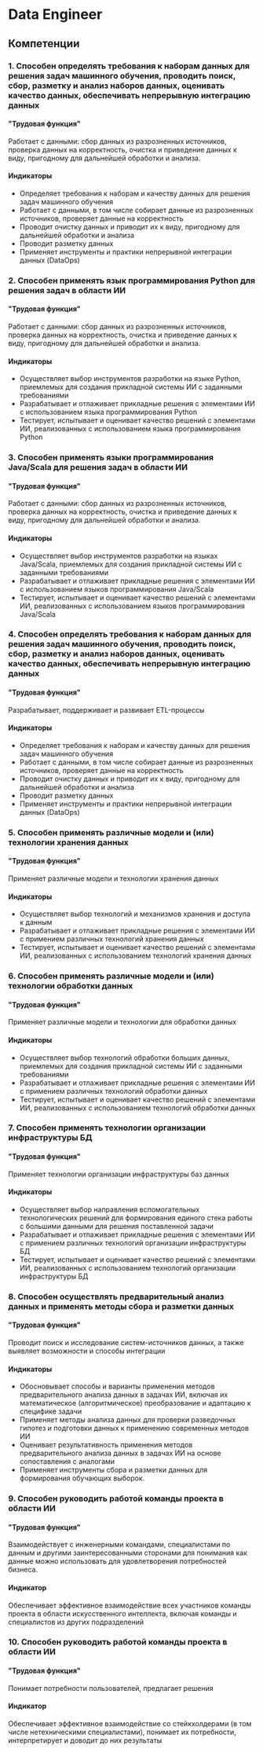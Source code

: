 # Data Engineer
## Компетенции
### 1. Способен определять требования к наборам данных для решения задач машинного обучения, проводить поиск, сбор, разметку и анализ наборов данных, оценивать качество данных, обеспечивать непрерывную интеграцию данных
#### "Трудовая функция"
Работает с данными: сбор данных из разрозненных источников, проверка данных на корректность, очистка и приведение данных к виду, пригодному для дальнейшей обработки и анализа.
#### Индикаторы
* Определяет требования к наборам и качеству данных для решения задач машинного обучения
* Работает с данными, в том числе собирает данные из разрозненных источников, проверяет данные на корректность
* Проводит очистку данных и приводит их к виду, пригодному для дальнейшей обработки и анализа
* Проводит разметку данных
* Применяет инструменты и практики непрерывной интеграции данных (DataOps)
### 2. Способен применять язык программирования Python для решения задач в области ИИ
#### "Трудовая функция"
Работает с данными: сбор данных из разрозненных источников, проверка данных на корректность, очистка и приведение данных к виду, пригодному для дальнейшей обработки и анализа.
#### Индикаторы
* Осуществляет выбор инструментов разработки на языке Python, приемлемых для создания прикладной системы ИИ с заданными требованиями
* Разрабатывает и отлаживает прикладные решения с элементами ИИ с использованием  языка программирования Python
* Тестирует, испытывает и оценивает качество решений с элементами ИИ, реализованных с использованием языка программирования Python
### 3. Способен применять языки программирования Java/Scala для решения задач в области ИИ
#### "Трудовая функция"
Работает с данными: сбор данных из разрозненных источников, проверка данных на корректность, очистка и приведение данных к виду, пригодному для дальнейшей обработки и анализа.
#### Индикаторы
* Осуществляет выбор инструментов разработки на языках Java/Scala, приемлемых для создания прикладной системы ИИ с заданными требованиями
* Разрабатывает и отлаживает прикладные решения с элементами ИИ с использованием  языков программирования  Java/Scala
* Тестирует, испытывает и оценивает качество решений с элементами ИИ, реализованных с использованием языков программирования  Java/Scala
### 4. Способен определять требования к наборам данных для решения задач машинного обучения, проводить поиск, сбор, разметку и анализ наборов данных, оценивать качество данных, обеспечивать непрерывную интеграцию данных
#### "Трудовая функция"
Разрабатывает, поддерживает и развивает ETL-процессы
#### Индикаторы
* Определяет требования к наборам и качеству данных для решения задач машинного обучения
* Работает с данными, в том числе собирает данные из разрозненных источников, проверяет данные на корректность
* Проводит очистку данных и приводит их к виду, пригодному для дальнейшей обработки и анализа
* Проводит разметку данных
* Применяет инструменты и практики непрерывной интеграции данных (DataOps)
### 5. Способен применять различные модели и (или) технологии хранения данных
#### "Трудовая функция"
Применяет различные модели и технологии хранения данных
#### Индикаторы
* Осуществляет выбор технологий и механизмов хранения и доступа к данным
* Разрабатывает и отлаживает прикладные решения с элементами ИИ с примением различных технологий хранения данных
* Тестирует, испытывает и оценивает качество решений с элементами ИИ, реализованных с использованием технологий хранения  данных
### 6. Способен применять различные модели и (или) технологии обработки данных
#### "Трудовая функция"
Применяет различные модели и технологии для обработки данных
#### Индикаторы
* Осуществляет выбор технологий обработки больших данных, приемлемых для  создания прикладной системы ИИ с заданными требованиями 
* Разрабатывает и отлаживает прикладные решения с элементами ИИ с примением различных технологий обработки данных
* Тестирует, испытывает и оценивает качество решений с элементами ИИ, реализованных с использованием технологий обработки данных
### 7. Способен применять технологии организации инфраструктуры БД
#### "Трудовая функция"
Применяет технологии организации инфраструктуры баз данных
#### Индикаторы
* Осуществляет выбор направления вспомогательных технологических решений для формирования единого стека работы с большими данными для решения поставленной задачи
* Разрабатывает и отлаживает прикладные решения с элементами ИИ с примением различных технологий организации инфраструктуры БД
* Тестирует, испытывает и оценивает качество решений с элементами ИИ, реализованных с использованием технологий организации инфраструктуры БД
### 8. Способен осуществлять предварительный анализ данных и применять методы сбора и разметки данных
#### "Трудовая функция"
Проводит поиск и исследование систем-источников данных, а также выявляет возможности и способы интеграции
#### Индикаторы
* Обосновывает способы и варианты применения методов предварительного анализа данных в задачах ИИ, включая их математическое (алгоритмическое) преобразование и адаптацию к специфике задачи
* Применяет методы анализа данных для проверки разведочных гипотез и подготовки данных к применению современных методов ИИ
* Оценивает результативность применения методов предварительного анализа данных в задачах ИИ на основе сопоставления с аналогами
* Применяет инструменты сбора и разметки данных для формирования обучающих выборок.
### 9. Способен руководить работой команды проекта в области ИИ
#### "Трудовая функция"
Взаимодействует с инженерными командами, специалистами по данным и другими заинтересованными сторонами для понимания как данные можно использовать для удовлетворения потребностей бизнеса.
#### Индикатор
Обеспечивает эффективное взаимодействие всех участников команды проекта в области искусственного интеллекта, включая команды и специалистов из других подразделений
### 10. Способен руководить работой команды проекта в области ИИ
#### "Трудовая функция"
Понимает потребности пользователей, предлагает решения
#### Индикатор
Обеспечивает эффективное взаимодействие со стейкхолдерами (в том числе нетехническими специалистами), понимает их потребности, интерпретирует и доводит до них результаты
